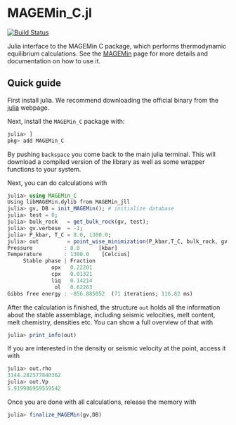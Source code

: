 # MAGEMin_C.jl

[![Build Status](https://github.com/JuliaGeodynamics/GeoParams.jl/workflows/CI/badge.svg)](https://github.com/ComputationalThermodynamics/MAGEMin_C.jl/actions)


Julia interface to the MAGEMin C package, which performs thermodynamic equilibrium calculations.
See the [MAGEMin](https://github.com/ComputationalThermodynamics/MAGEMin) page for more details and documentation on how to use it.


## Quick guide
First install julia. We recommend downloading the official binary from the [julia](julialang.org) webpage. 

Next, install the `MAGEMin_C` package with: 
```julia
julia> ]
pkg> add MAGEMin_C
```  
By pushing `backspace` you come back to the main julia terminal. This will download a compiled version of the library as well as some wrapper functions to your system.

Next, you can do calculations with
```julia
julia> using MAGEMin_C
Using libMAGEMin.dylib from MAGEMin_jll
julia> gv, DB = init_MAGEMin();	# initialize database
julia> test = 0;
julia> bulk_rock   = get_bulk_rock(gv, test);	 
julia> gv.verbose  = -1; 							
julia> P_kbar, T_C = 8.0, 1300.0;		
julia> out         = point_wise_minimization(P_kbar,T_C, bulk_rock, gv, DB)  
Pressure          : 8.0      [kbar]
Temperature       : 1300.0    [Celcius]
     Stable phase | Fraction 
              opx   0.22201 
              cpx   0.01321 
              liq   0.14214 
               ol   0.62263 
Gibbs free energy : -856.885052  (71 iterations; 116.82 ms)
```  
After the calculation is finished, the structure `out` holds all the information about the stable assemblage, including seismic velocities, melt content, melt chemistry, densities etc.
You can show a full overview of that with
```julia
julia> print_info(out)
```
If you are interested in the density or seismic velocity at the point,  access it with
```julia
julia> out.rho
3144.282577840362
julia> out.Vp
5.919986959559542
```
Once you are done with all calculations, release the memory with
```julia
julia> finalize_MAGEMin(gv,DB)
```